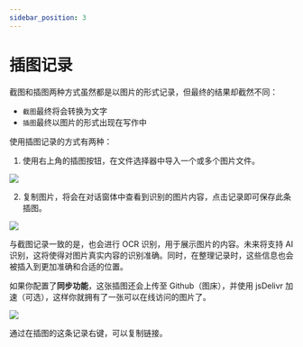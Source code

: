 ```yaml
---
sidebar_position: 3
---
```


# 插图记录

截图和插图两种方式虽然都是以图片的形式记录，但最终的结果却截然不同：

- `截图`最终将会转换为文字
- `插图`最终以图片的形式出现在写作中

使用插图记录的方式有两种：

1. 使用右上角的插图按钮，在文件选择器中导入一个或多个图片文件。

![](https://cdn.jsdelivr.net/gh/codexu/note-gen-image-sync@main/3aca9641-8b39-4c01-8f7b-475876ac5bd3.png)

2. 复制图片，将会在对话窗体中查看到识别的图片内容，点击记录即可保存此条插图。

![](https://cdn.jsdelivr.net/gh/codexu/note-gen-image-sync@main/7256ad4c-c508-4d63-b604-7b2d33d14554.png)

与截图记录一致的是，也会进行 OCR 识别，用于展示图片的内容。未来将支持 AI 识别，这将使得对图片真实内容的识别准确。同时，在整理记录时，这些信息也会被插入到更加准确和合适的位置。

如果你配置了**同步功能**，这张插图还会上传至 Github（图床），并使用 jsDelivr 加速（可选），这样你就拥有了一张可以在线访问的图片了。

![](https://cdn.jsdelivr.net/gh/codexu/note-gen-image-sync@main/4f16dc2a-9e75-446a-9b8e-8e821f81a9d3.png)

通过在插图的这条记录右键，可以复制链接。